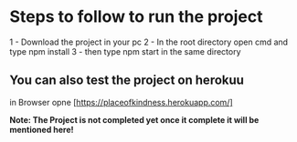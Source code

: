 # Steps to follow to run the project

1 - Download the project in your pc
2 - In the root directory open cmd and type npm install
3 - then type npm start in the same directory

## You can also test the project on herokuu

in Browser opne [https://placeofkindness.herokuapp.com/]

**Note: The Project is not completed yet once it complete it will be mentioned here!**
